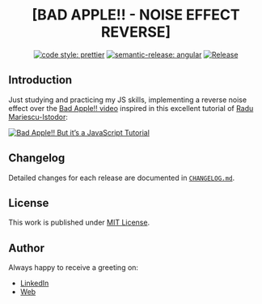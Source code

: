 <div align=center>

# [BAD APPLE!! - NOISE EFFECT REVERSE]

[![code style: prettier](https://img.shields.io/badge/code_style-prettier-ff69b4.svg)](https://github.com/prettier/prettier)
[![semantic-release: angular](https://img.shields.io/badge/semantic--release-angular-e10079?logo=semantic-release)](https://github.com/semantic-release/semantic-release)
[![Release](https://github.com/d3p1/bad-apple-noise-effect-reverse/actions/workflows/release.yml/badge.svg)](https://github.com/d3p1/bad-apple-noise-effect-reverse/actions/workflows/release.yml)

</div>

## Introduction

Just studying and practicing my JS skills, implementing a reverse noise effect over the [Bad Apple!! video](https://radufromfinland.com/data/static.webm) inspired in this excellent tutorial of [Radu Mariescu-Istodor](https://www.youtube.com/@Radu):

[![Bad Apple!! But it’s a JavaScript Tutorial](https://img.youtube.com/vi/pY56OxewRjI/maxresdefault.jpg)](https://www.youtube.com/watch?v=pY56OxewRjI)

## Changelog

Detailed changes for each release are documented in [`CHANGELOG.md`](./CHANGELOG.md).

## License

This work is published under [MIT License](./LICENSE).

## Author

Always happy to receive a greeting on:

- [LinkedIn](https://www.linkedin.com/in/cristian-marcelo-de-picciotto/)
- [Web](https://d3p1.dev/)